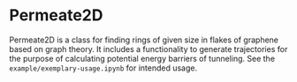 # Permeate2D
Permeate2D is a class for finding rings of given size in flakes of graphene based on graph theory. It includes a functionality to generate trajectories for the purpose of calculating potential energy barriers of tunneling.
See the `example/exemplary-usage.ipynb` for intended usage.
